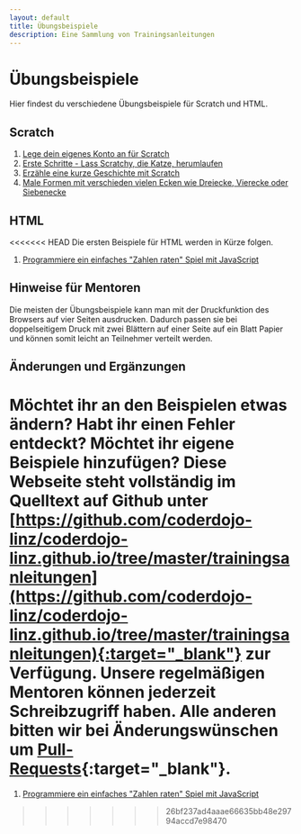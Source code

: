 ```yaml
---
layout: default
title: Übungsbeispiele
description: Eine Sammlung von Trainingsanleitungen
---
```


# Übungsbeispiele

Hier findest du verschiedene Übungsbeispiele für Scratch und HTML.

## Scratch

1. [Lege dein eigenes Konto an für Scratch](/trainingsanleitungen/scratch/scratch-konto-anlegen.html)
2. [Erste Schritte - Lass Scratchy, die Katze, herumlaufen](/trainingsanleitungen/scratch/scratch-erste-schritte.html)
3. [Erzähle eine kurze Geschichte mit Scratch](/trainingsanleitungen/scratch/scratch-geschichte-katze-und-ente.html)
4. [Male Formen mit verschieden vielen Ecken wie Dreiecke, Vierecke oder Siebenecke](/trainingsanleitungen/scratch/scratch-n-ecke-malen.html)

## HTML

<<<<<<< HEAD
Die ersten Beispiele für HTML werden in Kürze folgen.

1. [Programmiere ein einfaches "Zahlen raten" Spiel mit JavaScript](/trainingsanleitungen/web/javascript-zahlen-raten.html)

## Hinweise für Mentoren

Die meisten der Übungsbeispiele kann man mit der Druckfunktion des Browsers auf vier Seiten ausdrucken. Dadurch passen sie bei doppelseitigem Druck mit zwei Blättern auf einer Seite auf ein Blatt Papier und können somit leicht an Teilnehmer verteilt werden.

## Änderungen und Ergänzungen

Möchtet ihr an den Beispielen etwas ändern? Habt ihr einen Fehler entdeckt? Möchtet ihr eigene Beispiele hinzufügen? Diese Webseite steht vollständig im Quelltext auf Github unter [https://github.com/coderdojo-linz/coderdojo-linz.github.io/tree/master/trainingsanleitungen](https://github.com/coderdojo-linz/coderdojo-linz.github.io/tree/master/trainingsanleitungen){:target="_blank"} zur Verfügung. Unsere regelmäßigen Mentoren können jederzeit Schreibzugriff haben. Alle anderen bitten wir bei Änderungswünschen um [Pull-Requests](https://help.github.com/articles/using-pull-requests/){:target="_blank"}.
=======
1. [Programmiere ein einfaches "Zahlen raten" Spiel mit JavaScript](/trainingsanleitungen/web/javascript-zahlen-raten.html)
>>>>>>> 26bf237ad4aaae66635bb48e29794accd7e98470
